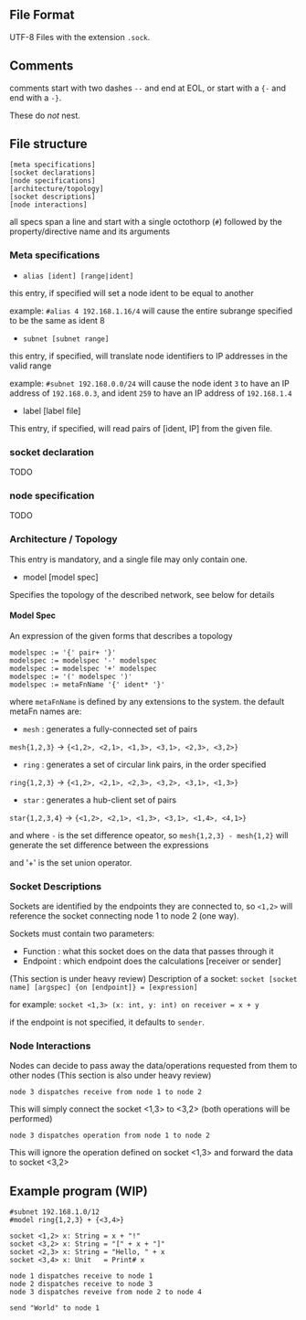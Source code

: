 

## File Format
UTF-8 Files with the extension `.sock`.

## Comments
comments start with two dashes `--` and end at EOL, 
or start with a `{-` and end with a `-}`.

These do _not_ nest.

## File structure
```
[meta specifications]
[socket declarations]
[node specifications]
[architecture/topology]
[socket descriptions]
[node interactions]
```

all specs span a line and start with a single octothorp (`#`) followed by the property/directive name and its arguments

### Meta specifications

+ `alias [ident] [range|ident]`

this entry, if specified will set a node ident to be equal to another

example: `#alias 4 192.168.1.16/4`
will cause the entire subrange specified to be the same as ident 8

+ `subnet [subnet range]`

this entry, if specified, will translate node identifiers to IP addresses in the valid range

example: 
`#subnet 192.168.0.0/24` will cause the node ident `3` to have an IP address of `192.168.0.3`, and ident `259` to have an IP address of `192.168.1.4`

+ label [label file]

This entry, if specified, will read pairs of [ident, IP] from the given file.

### socket declaration

TODO

### node specification

TODO

### Architecture / Topology
This entry is mandatory, and a single file may only contain one.
+ model [model spec]

Specifies the topology of the described network, see below for details

#### Model Spec

An expression of the given forms that describes a topology
```
modelspec := '{' pair+ '}'
modelspec := modelspec '-' modelspec
modelspec := modelspec '+' modelspec
modelspec := '(' modelspec ')'
modelspec := metaFnName '{' ident* '}'
```

where `metaFnName` is defined by any extensions to the system.
the default metaFn names are:

+ `mesh` : generates a fully-connected set of pairs

`mesh{1,2,3}` -> `{<1,2>, <2,1>, <1,3>, <3,1>, <2,3>, <3,2>}`

+ `ring` : generates a set of circular link pairs, in the order specified

`ring{1,2,3}` -> `{<1,2>, <2,1>, <2,3>, <3,2>, <3,1>, <1,3>}`

+ `star` : generates a hub-client set of pairs

`star{1,2,3,4}` -> `{<1,2>, <2,1>, <1,3>, <3,1>, <1,4>, <4,1>}`

and where `-` is the set difference opeator, so `mesh{1,2,3} - mesh{1,2}` will generate the set difference between the expressions

and '+' is the set union operator.

### Socket Descriptions

Sockets are identified by the endpoints they are connected to, so `<1,2>` will reference the socket connecting node 1 to node 2 (one way).

Sockets must contain two parameters:
+ Function : what this socket does on the data that passes through it
+ Endpoint : which endpoint does the calculations [receiver or sender]

(This section is under heavy review)
Description of a socket:
`socket [socket name] [argspec] {on [endpoint]} = [expression]`

for example:
`socket <1,3> (x: int, y: int) on receiver = x + y`

if the endpoint is not specified, it defaults to `sender`.

### Node Interactions

Nodes can decide to pass away the data/operations requested from them to other nodes
(This section is also under heavy review)

`node 3 dispatches receive from node 1 to node 2`

This will simply connect the socket <1,3> to <3,2> (both operations will be performed)

`node 3 dispatches operation from node 1 to node 2`

This will ignore the operation defined on socket <1,3> and forward the data to socket <3,2>


## Example program (WIP)

```
#subnet 192.168.1.0/12
#model ring{1,2,3} + {<3,4>}

socket <1,2> x: String = x + "!"
socket <3,2> x: String = "[" + x + "]"
socket <2,3> x: String = "Hello, " + x
socket <3,4> x: Unit   = Print# x

node 1 dispatches receive to node 1
node 2 dispatches receive to node 3
node 3 dispatches reveive from node 2 to node 4

send "World" to node 1
```
